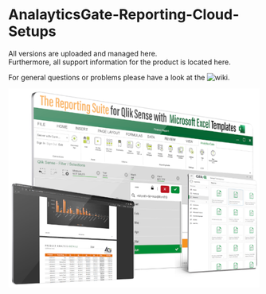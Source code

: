 # AnalayticsGate-Reporting-Cloud-Setups

All versions are uploaded and managed here.<br>Furthermore, all support information for the product is located here.

For general questions or problems please have a look at the ![wiki](https://github.com/AnalyticsGate/AGR-Cloud-Setups/wiki).

<img src="https://github.com/AnalyticsGate/AGR-Cloud-Setups/blob/main/images/AnalyticsGateReportingSuite.png" alt="AnalayticsGate Reporting" height="400px">
